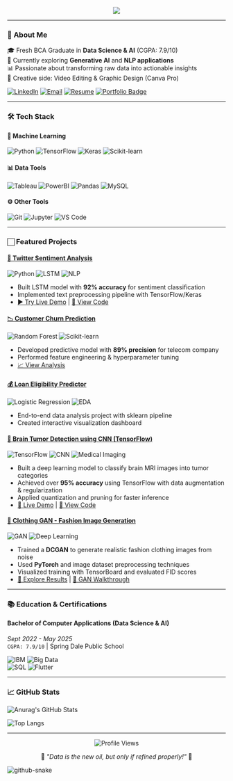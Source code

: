 <p align="center">
  <img src="https://readme-typing-svg.herokuapp.com?font=Fira+Code&size=26&color=22D3EE&width=600&lines=Hi+👋+I'm+Anurag+Tripathi;Data+Science+%7C+AI/ML+Developer" />
</p>

---

### 🚀 **About Me**
🎓 Fresh BCA Graduate in **Data Science & AI** (CGPA: 7.9/10)  
🔭 Currently exploring **Generative AI** and **NLP applications**  
📊 Passionate about transforming raw data into actionable insights  
🎨 Creative side: Video Editing & Graphic Design (Canva Pro)  

[![LinkedIn](https://img.shields.io/badge/LinkedIn-Connect-%230A66C2?style=for-the-badge&logo=linkedin)](https://linkedin.com/in/anurag-tripathi-284934320)
[![Email](https://img.shields.io/badge/Email_Me-D14836?style=for-the-badge&logo=gmail&logoColor=white)](mailto:anuragyt4321@gmail.com)
[![Resume](https://img.shields.io/badge/📄_Download_Resume-4285F4?style=for-the-badge)](https://drive.google.com/file/d/1AGZdvEugNrmKo9TvfHasVocyScAEBMQ8/view?usp=sharing)
<a href="https://anutri03.github.io/My-Portfolio/" target="_blank">
  <img src="https://img.shields.io/badge/🌐_Portfolio-30363D?style=for-the-badge&logo=firefox-browser&logoColor=white&color=0ea5e9" alt="Portfolio Badge"/>
</a>

---

### 🛠️ **Tech Stack**

#### 🤖 **Machine Learning**
![Python](https://img.shields.io/badge/Python-Expert-3776AB?logo=python&logoColor=white)
![TensorFlow](https://img.shields.io/badge/TensorFlow-FF6F00?logo=tensorflow&logoColor=white)
![Keras](https://img.shields.io/badge/Keras-D00000?logo=keras&logoColor=white)
![Scikit-learn](https://img.shields.io/badge/Scikit--learn-F7931E?logo=scikit-learn&logoColor=white)

#### 📊 **Data Tools**
![Tableau](https://img.shields.io/badge/Tableau-E97627?logo=tableau&logoColor=white)
![PowerBI](https://img.shields.io/badge/Power_BI-F2C811?logo=powerbi&logoColor=black)
![Pandas](https://img.shields.io/badge/Pandas-150458?logo=pandas&logoColor=white)
![MySQL](https://img.shields.io/badge/MySQL-4479A1?logo=mysql&logoColor=white)

#### ⚙️ **Other Tools**
![Git](https://img.shields.io/badge/Git-F05032?logo=git&logoColor=white)
![Jupyter](https://img.shields.io/badge/Jupyter-F37626?logo=jupyter&logoColor=white)
![VS Code](https://img.shields.io/badge/VS_Code-007ACC?logo=visual-studio-code&logoColor=white)

---

### 🏻 **Featured Projects**

#### [🧠 Twitter Sentiment Analysis](projects/sentiment-analysis)
![Python](https://img.shields.io/badge/-Python-3776AB?logo=python) ![LSTM](https://img.shields.io/badge/-LSTM-FF6F00) ![NLP](https://img.shields.io/badge/-NLP-4DC730)
- Built LSTM model with **92% accuracy** for sentiment classification
- Implemented text preprocessing pipeline with TensorFlow/Keras
- [▶️ Try Live Demo](https://colab.research.google.com/your-link) | [📂 View Code](projects/sentiment-analysis)

#### [📉 Customer Churn Prediction](projects/churn-prediction)
![Random Forest](https://img.shields.io/badge/-Random_Forest-017A4B) ![Scikit-learn](https://img.shields.io/badge/-Scikit_learn-F7931E)
- Developed predictive model with **89% precision** for telecom company
- Performed feature engineering & hyperparameter tuning
- [📈 View Analysis](projects/churn-prediction/analysis.ipynb)

#### [💰 Loan Eligibility Predictor](projects/loan-prediction)
![Logistic Regression](https://img.shields.io/badge/-Logistic_Regression-FF6F00) ![EDA](https://img.shields.io/badge/-EDA-2496ED)
- End-to-end data analysis project with sklearn pipeline
- Created interactive visualization dashboard

#### [🧠 Brain Tumor Detection using CNN (TensorFlow)](projects/brain-tumor-detection)
![TensorFlow](https://img.shields.io/badge/-TensorFlow-FF6F00) ![CNN](https://img.shields.io/badge/-CNN-FF1493) ![Medical Imaging](https://img.shields.io/badge/-Medical_Imaging-9400D3)
- Built a deep learning model to classify brain MRI images into tumor categories
- Achieved over **95% accuracy** using TensorFlow with data augmentation & regularization
- Applied quantization and pruning for faster inference
- [🧪 Live Demo](https://colab.research.google.com/your-demo-link) | [📂 View Code](projects/brain-tumor-detection)

#### [🧥 Clothing GAN - Fashion Image Generation](projects/clothing-gan)
![GAN](https://img.shields.io/badge/-GAN-8A2BE2) ![Deep Learning](https://img.shields.io/badge/-Deep_Learning-FF8C00)
- Trained a **DCGAN** to generate realistic fashion clothing images from noise
- Used **PyTorch** and image dataset preprocessing techniques
- Visualized training with TensorBoard and evaluated FID scores
- [🧵 Explore Results](projects/clothing-gan) | [🧠 GAN Walkthrough](projects/clothing-gan/notebook.ipynb)

---

### 📚 **Education & Certifications**

#### **Bachelor of Computer Applications** (Data Science & AI)  
*Sept 2022 - May 2025*  
`CGPA: 7.9/10` | Spring Dale Public School  

![IBM](https://img.shields.io/badge/IBM_Cognos-052FAD?logo=ibm) ![Big Data](https://img.shields.io/badge/IBM_Big_Data-FF6D4A)  
![SQL](https://img.shields.io/badge/SQL_Certified(Udemy)-003B57?logo=mysql) ![Flutter](https://img.shields.io/badge/Flutter-02569B?logo=flutter)

---

### 📈 **GitHub Stats**

![Anurag's GitHub Stats](https://github-readme-stats.vercel.app/api?username=Anutri03&show_icons=true&theme=radical)

![Top Langs](https://github-readme-stats.vercel.app/api/top-langs/?username=Anutri03&layout=compact&theme=vision-friendly-dark)

---

<div align="center">
  <img src="https://komarev.com/ghpvc/?username=Anutri03&color=blueviolet&style=flat-square" alt="Profile Views"/>
  <p>🌟 <em>"Data is the new oil, but only if refined properly!"</em> 🌟</p>
</div>

<picture>
  <source media="(prefers-color-scheme: dark)" srcset="https://raw.githubusercontent.com/tobiasmeyhoefer/tobiasmeyhoefer/output/github-snake-dark.svg" />
  <source media="(prefers-color-scheme: light)" srcset="https://raw.githubusercontent.com/tobiasmeyhoefer/tobiasmeyhoefer/output/github-snake.svg" />
  <img alt="github-snake" src="https://raw.githubusercontent.com/tobiasmeyhoefer/tobiasmeyhoefer/output/github-snake.svg" />
</picture>

